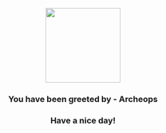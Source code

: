 <p align="center">
            <img src="https://raw.githubusercontent.com/PokeAPI/sprites/master/sprites/pokemon/567.png" width="150" height="150">
          </p>
          <h3 align="center">You have been greeted by - <b>Archeops</b></h3>
          <h3 align="center">Have a nice day!</h3>
        